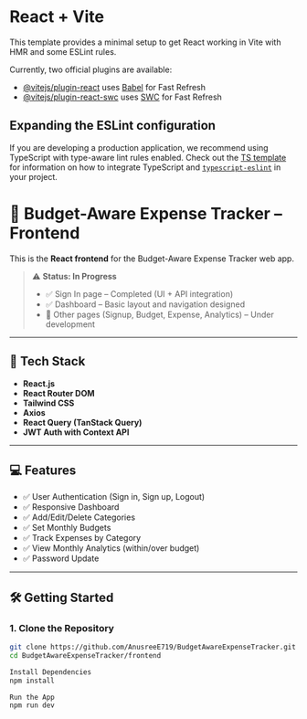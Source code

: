 # React + Vite

This template provides a minimal setup to get React working in Vite with HMR and some ESLint rules.

Currently, two official plugins are available:

- [@vitejs/plugin-react](https://github.com/vitejs/vite-plugin-react/blob/main/packages/plugin-react) uses [Babel](https://babeljs.io/) for Fast Refresh
- [@vitejs/plugin-react-swc](https://github.com/vitejs/vite-plugin-react/blob/main/packages/plugin-react-swc) uses [SWC](https://swc.rs/) for Fast Refresh

## Expanding the ESLint configuration

If you are developing a production application, we recommend using TypeScript with type-aware lint rules enabled. Check out the [TS template](https://github.com/vitejs/vite/tree/main/packages/create-vite/template-react-ts) for information on how to integrate TypeScript and [`typescript-eslint`](https://typescript-eslint.io) in your project.



# 🎨 Budget-Aware Expense Tracker – Frontend

This is the **React frontend** for the Budget-Aware Expense Tracker web app. 

> ⚠️ **Status: In Progress**
>
> - ✅ Sign In page – Completed (UI + API integration)
> - ✅ Dashboard – Basic layout and navigation designed
> - 🔧 Other pages (Signup, Budget, Expense, Analytics) – Under development

---

## 🧩 Tech Stack

- **React.js**
- **React Router DOM**
- **Tailwind CSS**
- **Axios**
- **React Query (TanStack Query)**
- **JWT Auth with Context API**


---

## 💻 Features

- ✅ User Authentication (Sign in, Sign up, Logout)
- ✅ Responsive Dashboard
- ✅ Add/Edit/Delete Categories
- ✅ Set Monthly Budgets
- ✅ Track Expenses by Category
- ✅ View Monthly Analytics (within/over budget)
- ✅ Password Update

---

## 🛠️ Getting Started

### 1. Clone the Repository

```bash
git clone https://github.com/AnusreeE719/BudgetAwareExpenseTracker.git
cd BudgetAwareExpenseTracker/frontend

Install Dependencies
npm install

Run the App
npm run dev






